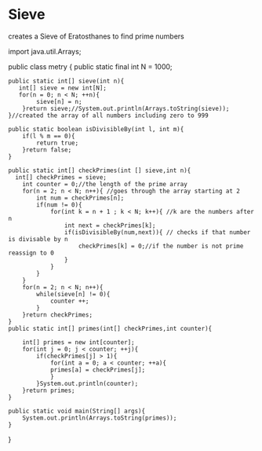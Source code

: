 # Sieve
creates a Sieve of Eratosthanes to find prime numbers

import java.util.Arrays;


public class metry {
    public static final int N = 1000;
   
    public static int[] sieve(int n){
       int[] sieve = new int[N];
       for(n = 0; n < N; ++n){
            sieve[n] = n;
        }return sieve;//System.out.println(Arrays.toString(sieve));
    }//created the array of all numbers including zero to 999
    
    public static boolean isDivisibleBy(int l, int m){
        if(l % m == 0){
            return true;
        }return false;
    }
    
    public static int[] checkPrimes(int [] sieve,int n){
      int[] checkPrimes = sieve;
        int counter = 0;//the length of the prime array
        for(n = 2; n < N; n++){ //goes through the array starting at 2
            int num = checkPrimes[n];
            if(num != 0){
                for(int k = n + 1 ; k < N; k++){ //k are the numbers after n
                    int next = checkPrimes[k];
                    if(isDivisibleBy(num,next)){ // checks if that number is divisable by n
                        checkPrimes[k] = 0;//if the number is not prime reassign to 0
                    }
                }
            }
        }
        for(n = 2; n < N; n++){
            while(sieve[n] != 0){
                counter ++;
            }
        }return checkPrimes;  
    }
    public static int[] primes(int[] checkPrimes,int counter){
        
        int[] primes = new int[counter];
        for(int j = 0; j < counter; ++j){
            if(checkPrimes[j] > 1){
                for(int a = 0; a < counter; ++a){
                primes[a] = checkPrimes[j];
                }
            }System.out.println(counter);
        }return primes;
    }   
 
    public static void main(String[] args){
        System.out.println(Arrays.toString(primes));
    }
}
